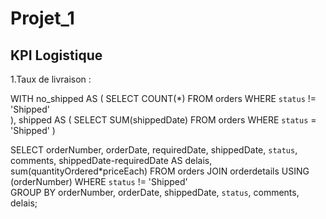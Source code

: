 # Projet_1
## KPI Logistique

1.Taux de livraison :

WITH no_shipped AS (
	SELECT COUNT(*)
    FROM orders 
    WHERE `status` != 'Shipped'  
    ),
  	shipped AS (
    SELECT SUM(shippedDate) 
    FROM orders 
    WHERE `status` = 'Shipped'
    ) 


SELECT orderNumber, 
	   orderDate,
       requiredDate, 
       shippedDate,
       `status`,  
       comments, 
       shippedDate-requiredDate AS delais, 
       sum(quantityOrdered*priceEach)
FROM orders
JOIN orderdetails USING (orderNumber)
WHERE `status` != 'Shipped'  
GROUP BY orderNumber, orderDate, shippedDate, `status`,  comments, delais;	
